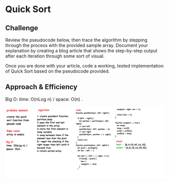 # Quick Sort

## Challenge

Review the pseudocode below, then trace the algorithm by stepping through the process with the provided sample array. Document your explanation by creating a blog article that shows the step-by-step output after each iteration through some sort of visual.

Once you are done with your article, code a working, tested implementation of Quick Sort based on the pseudocode provided.


## Approach & Efficiency

Big O: time: O(nLog n) / space: O(n) .



![whitboard](../../images/quickSort.png)

